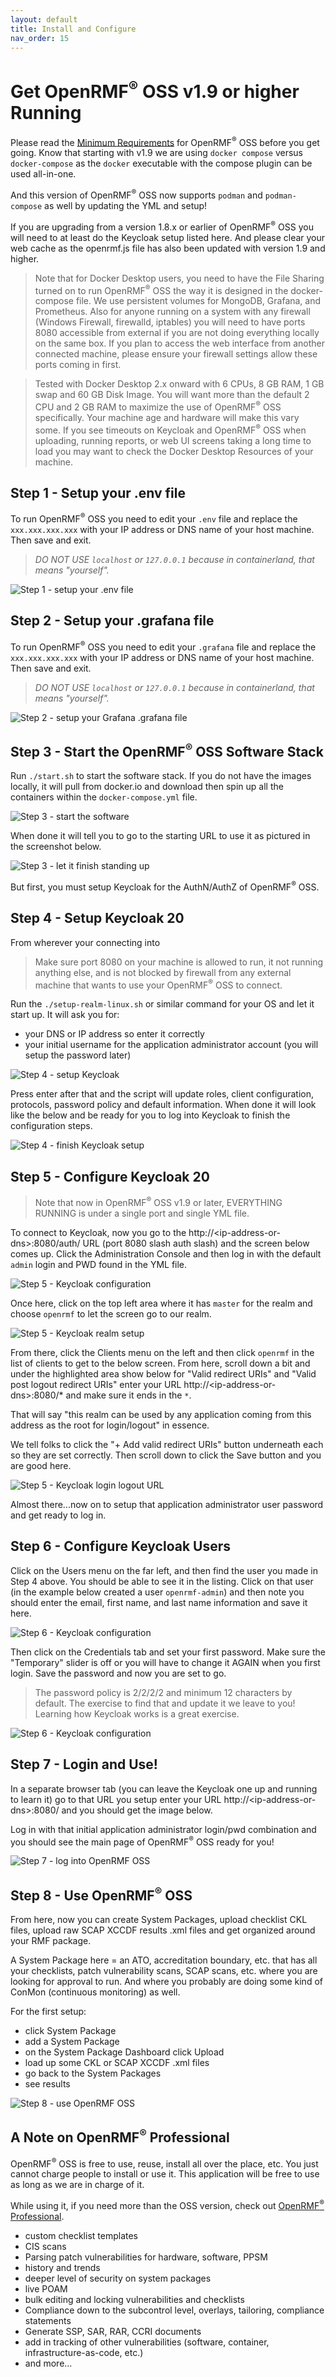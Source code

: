 ```yaml
---
layout: default
title: Install and Configure
nav_order: 15
---
```


# Get OpenRMF<sup>&reg;</sup> OSS v1.9 or higher Running
Please read the [Minimum Requirements](./minimim-requirements.md) for OpenRMF<sup>&reg;</sup> OSS before you get going.  Know that starting with v1.9 we are using `docker compose` versus `docker-compose` as the `docker` executable with the compose plugin can be used all-in-one. 

And this version of OpenRMF<sup>&reg;</sup> OSS now supports `podman` and `podman-compose` as well by updating the YML and setup!

If you are upgrading from a version 1.8.x or earlier of OpenRMF<sup>&reg;</sup> OSS you will need to at least do the Keycloak setup listed here. And please clear your web cache as the openrmf.js file has also been updated with version 1.9 and higher. 

> Note that for Docker Desktop users, you need to have the File Sharing turned on to run OpenRMF<sup>&reg;</sup> OSS the way it is designed in the docker-compose file. We use persistent volumes for MongoDB, Grafana, and Prometheus. Also for anyone running on a system with any firewall (Windows Firewall, firewalld, iptables) you will need to have ports 8080 accessible from external if you are not doing everything locally on the same box. If you plan to access the web interface from another connected machine, please ensure your firewall settings allow these ports coming in first.

> Tested with Docker Desktop 2.x onward with 6 CPUs, 8 GB RAM, 1 GB swap and 60 GB Disk Image. You will want more than the default 2 CPU and 2 GB RAM to maximize the use of OpenRMF<sup>&reg;</sup> OSS specifically. Your machine age and hardware will make this vary some. If you see timeouts on Keycloak and OpenRMF<sup>&reg;</sup> OSS when uploading, running reports, or web UI screens taking a long time to load you may want to check the Docker Desktop Resources of your machine.

## Step 1 - Setup your .env file
To run OpenRMF<sup>&reg;</sup> OSS you need to edit your `.env` file and replace the `xxx.xxx.xxx.xxx` with your IP address or DNS name of your host machine. Then save and exit. 

> *_DO NOT USE `localhost` or `127.0.0.1` because in containerland, that means "yourself"._*

![Step 1 - setup your .env file](./img/install/step1-env.png?raw=true)

## Step 2 - Setup your .grafana file
To run OpenRMF<sup>&reg;</sup> OSS you need to edit your `.grafana` file and replace the `xxx.xxx.xxx.xxx` with your IP address or DNS name of your host machine. Then save and exit. 

> *_DO NOT USE `localhost` or `127.0.0.1` because in containerland, that means "yourself"._*

![Step 2 - setup your Grafana .grafana file](./img/install/step2-grafana.png?raw=true)

## Step 3 - Start the OpenRMF<sup>&reg;</sup> OSS Software Stack
Run `./start.sh` to start the software stack. If you do not have the images locally, it will pull from docker.io and download then spin up all the containers within the `docker-compose.yml` file.

![Step 3 - start the software](./img/install/step3-start.png?raw=true)

When done it will tell you to go to the starting URL to use it as pictured in the screenshot below. 

![Step 3 - let it finish standing up](./img/install/step3-finishrunning.png?raw=true)

But first, you must setup Keycloak for the AuthN/AuthZ of OpenRMF<sup>&reg;</sup> OSS. 

## Step 4 - Setup Keycloak 20
From wherever your connecting into 

> Make sure port 8080 on your machine is allowed to run, it not running anything else, and is not blocked by firewall from any external machine that wants to use your OpenRMF<sup>&reg;</sup> OSS to connect.

Run the `./setup-realm-linux.sh` or similar command for your OS and let it start up. It will ask you for:
* your DNS or IP address so enter it correctly
* your initial username for the application administrator account (you will setup the password later)

![Step 4 - setup Keycloak](./img/install/step4-keycloaksetup.png?raw=true)

Press enter after that and the script will update roles, client configuration, protocols, password policy and default information. When done it will look like the below and be ready for you to log into Keycloak to finish the configuration steps. 

![Step 4 - finish Keycloak setup](./img/install/step4-keycloakdone.png?raw=true)

## Step 5 - Configure Keycloak 20
> Note that now in OpenRMF<sup>&reg;</sup> OSS v1.9 or later, EVERYTHING RUNNING is under a single port and single YML file. 

To connect to Keycloak, now you go to the http://&lt;ip-address-or-dns&gt;:8080/auth/ URL (port 8080 slash auth slash) and the screen below comes up. Click the Administration Console and then log in with the default `admin` login and PWD found in the YML file. 

![Step 5 - Keycloak configuration](./img/install/step5-keycloakconfig.png?raw=true)

Once here, click on the top left area where it has `master` for the realm and choose `openrmf` to let the screen go to our realm. 

![Step 5 - Keycloak realm setup](./img/install/step5-keycloakrealm.png?raw=true)

From there, click the Clients menu on the left and then click `openrmf` in the list of clients to get to the below screen. From here, scroll down a bit and under the highlighted area show below for "Valid redirect URIs" and "Valid post logout redirect URIs" enter your URL http://&lt;ip-address-or-dns&gt;:8080/* and make sure it ends in the ` * `. 

That will say "this realm can be used by any application coming from this address as the root for login/logout" in essence. 

We tell folks to click the "+ Add valid redirect URIs" button underneath each so they are set correctly. Then scroll down to click the Save button and you are good here. 

![Step 5 - Keycloak login logout URL](./img/install/step5-keycloaklogouturl.png?raw=true)

Almost there...now on to setup that application administrator user password and get ready to log in.

## Step 6 - Configure Keycloak Users
Click on the Users menu on the far left, and then find the user you made in Step 4 above. You should be able to see it in the listing. Click on that user (in the example below created a user ` openrmf-admin `) and then note you should enter the email, first name, and last name information and save it here. 

![Step 6 - Keycloak configuration](./img/install/step6-userconfig.png?raw=true)

Then click on the Credentials tab and set your first password.  Make sure the "Temporary" slider is off or you will have to change it AGAIN when you first login. Save the password and now you are set to go.

> The password policy is 2/2/2/2 and minimum 12 characters by default. The exercise to find that and update it we leave to you! Learning how Keycloak works is a great exercise. 

![Step 6 - Keycloak configuration](./img/install/step6-userpassword.png?raw=true)

## Step 7 - Login and Use!
In a separate browser tab (you can leave the Keycloak one up and running to learn it) go to that URL you setup enter your URL http://&lt;ip-address-or-dns&gt;:8080/ and you should get the image below. 

Log in with that initial application administrator login/pwd combination and you should see the main page of OpenRMF<sup>&reg;</sup> OSS ready for you! 

![Step 7 - log into OpenRMF OSS](./img/install/step7-login.png?raw=true)

## Step 8 - Use OpenRMF<sup>&reg;</sup> OSS
From here, now you can create System Packages, upload checklist CKL files, upload raw SCAP XCCDF results .xml files and get organized around your RMF package. 

A System Package here = an ATO, accreditation boundary, etc. that has all your checklists, patch vulnerability scans, SCAP scans, etc. where you are looking for approval to run. And where you probably are doing some kind of ConMon (continuous monitoring) as well. 

For the first setup:

* click System Package
* add a System Package
* on the System Package Dashboard click Upload
* load up some CKL or SCAP XCCDF .xml files
* go back to the System Packages
* see results

![Step 8 - use OpenRMF OSS](./img/install/step8-useopenrmfoss.png?raw=true)

## A Note on OpenRMF<sup>&reg;</sup> Professional

OpenRMF<sup>&reg;</sup> OSS is free to use, reuse, install all over the place, etc. You just cannot charge people to install or use it. This application will be free to use as long as we are in charge of it. 

While using it, if you need more than the OSS version, check out <a target="_blank" href="https://www.soteriasoft.com/products/openrmf-professional.html">OpenRMF<sup>&reg;</sup> Professional</a>. 

* custom checklist templates
* CIS scans
* Parsing patch vulnerabilities for hardware, software, PPSM
* history and trends
* deeper level of security on system packages
* live POAM
* bulk editing and locking vulnerabilities and checklists
* Compliance down to the subcontrol level, overlays, tailoring, compliance statements
* Generate SSP, SAR, RAR, CCRI documents
* add in tracking of other vulnerabilities (software, container, infrastructure-as-code, etc.)
* and more...